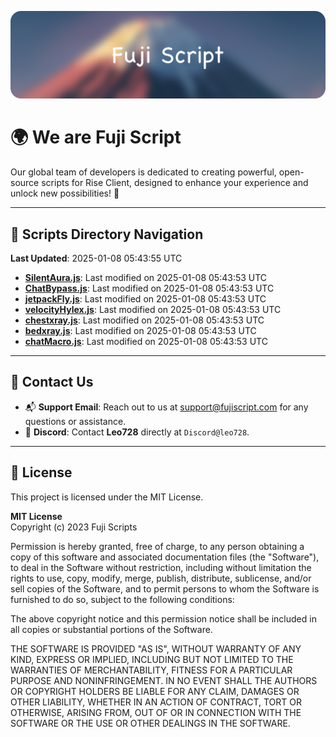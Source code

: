 ![Banner](.github/b.webp)

# 🌍 **We are Fuji Script**

Our global team of developers is dedicated to creating powerful, open-source scripts for Rise Client, designed to enhance your experience and unlock new possibilities! 🌟

---
<!-- SCRIPTS_NAVIGATION_START -->
## 📂 **Scripts Directory Navigation**

**Last Updated**: 2025-01-08 05:43:55 UTC

- **[SilentAura.js](scripts/SilentAura.js)**: Last modified on 2025-01-08 05:43:53 UTC
- **[ChatBypass.js](scripts/ChatBypass.js)**: Last modified on 2025-01-08 05:43:53 UTC
- **[jetpackFly.js](scripts/jetpackFly.js)**: Last modified on 2025-01-08 05:43:53 UTC
- **[velocityHylex.js](scripts/velocityHylex.js)**: Last modified on 2025-01-08 05:43:53 UTC
- **[chestxray.js](scripts/chestxray.js)**: Last modified on 2025-01-08 05:43:53 UTC
- **[bedxray.js](scripts/bedxray.js)**: Last modified on 2025-01-08 05:43:53 UTC
- **[chatMacro.js](scripts/chatMacro.js)**: Last modified on 2025-01-08 05:43:53 UTC

<!-- SCRIPTS_NAVIGATION_END -->

---

## 💬 **Contact Us**  
- 📬 **Support Email**: Reach out to us at [support@fujiscript.com](mailto:support@fujiscript.com) for any questions or assistance.  
- 💬 **Discord**: Contact **Leo728** directly at `Discord@leo728`.

---

## 📜 **License**

This project is licensed under the MIT License.  

**MIT License**  
Copyright (c) 2023 Fuji Scripts  

Permission is hereby granted, free of charge, to any person obtaining a copy of this software and associated documentation files (the "Software"), to deal in the Software without restriction, including without limitation the rights to use, copy, modify, merge, publish, distribute, sublicense, and/or sell copies of the Software, and to permit persons to whom the Software is furnished to do so, subject to the following conditions:  

The above copyright notice and this permission notice shall be included in all copies or substantial portions of the Software.  

THE SOFTWARE IS PROVIDED "AS IS", WITHOUT WARRANTY OF ANY KIND, EXPRESS OR IMPLIED, INCLUDING BUT NOT LIMITED TO THE WARRANTIES OF MERCHANTABILITY, FITNESS FOR A PARTICULAR PURPOSE AND NONINFRINGEMENT. IN NO EVENT SHALL THE AUTHORS OR COPYRIGHT HOLDERS BE LIABLE FOR ANY CLAIM, DAMAGES OR OTHER LIABILITY, WHETHER IN AN ACTION OF CONTRACT, TORT OR OTHERWISE, ARISING FROM, OUT OF OR IN CONNECTION WITH THE SOFTWARE OR THE USE OR OTHER DEALINGS IN THE SOFTWARE.  
